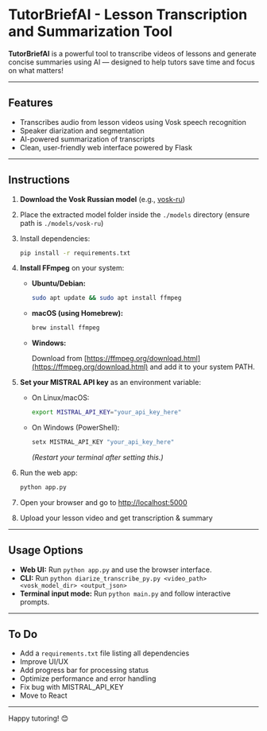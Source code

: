 # TutorBriefAI - Lesson Transcription and Summarization Tool

**TutorBriefAI** is a powerful tool to transcribe videos of lessons and generate concise summaries using AI — designed to help tutors save time and focus on what matters!

---

## Features

- Transcribes audio from lesson videos using Vosk speech recognition  
- Speaker diarization and segmentation  
- AI-powered summarization of transcripts  
- Clean, user-friendly web interface powered by Flask

---

## Instructions

1. **Download the Vosk Russian model** (e.g., [vosk-ru](https://alphacephei.com/vosk/models))  
2. Place the extracted model folder inside the `./models` directory (ensure path is `./models/vosk-ru`)  
3. Install dependencies:

   ```bash
   pip install -r requirements.txt

4. **Install FFmpeg** on your system:

   * **Ubuntu/Debian:**

     ```bash
     sudo apt update && sudo apt install ffmpeg
     ```

   * **macOS (using Homebrew):**

     ```bash
     brew install ffmpeg
     ```

   * **Windows:**

     Download from [https://ffmpeg.org/download.html](https://ffmpeg.org/download.html) and add it to your system PATH.

5. **Set your MISTRAL API key** as an environment variable:

   * On Linux/macOS:

     ```bash
     export MISTRAL_API_KEY="your_api_key_here"
     ```

   * On Windows (PowerShell):

     ```powershell
     setx MISTRAL_API_KEY "your_api_key_here"
     ```

     *(Restart your terminal after setting this.)*

6. Run the web app:

   ```bash
   python app.py
   ```

7. Open your browser and go to [http://localhost:5000](http://localhost:5000)

8. Upload your lesson video and get transcription & summary

---

## Usage Options

* **Web UI:** Run `python app.py` and use the browser interface.
* **CLI:** Run `python diarize_transcribe_py.py <video_path> <vosk_model_dir> <output_json>`
* **Terminal input mode:** Run `python main.py` and follow interactive prompts.

---

## To Do

* Add a `requirements.txt` file listing all dependencies
* Improve UI/UX
* Add progress bar for processing status
* Optimize performance and error handling
* Fix bug with MISTRAL\_API\_KEY
* Move to React

---

Happy tutoring! 😊
